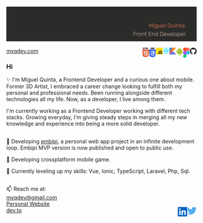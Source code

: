 ![mvqd-banner](./assets/mvqdev-banner.png)

[mvqdev.com](https://www.mvqdev.com/)
<img width="18" align='right' src="./assets/logos_github-icon.svg">
<img width="18" align='right' src="./assets/logos_figma.svg">
<img width="18" align='right' src="./assets/logos_android-icon.svg">
<img width="18" align='right' src="./assets/logos_kotlin.svg">
<img width="18" align='right' src="./assets/logos_react.svg">
<img width="18" align='right' src="./assets/logos_javascript.svg">
<img width="18" align='right' src="./assets/logos_css-3.svg">
<img width="18" align='right' src="./assets/logos_html-5.svg">

### Hi
✨ I'm Miguel Quinta, a Frontend Developer and a curious one about mobile.
Former 3D Artist, I embraced a career change looking to fulfill both my personal and professional needs. Been running alongside different technologies all my life. Now, as a developer, I live among them.

I'm currently working as a Frontend Developer working with different tech stacks. Growing everyday, I'm giving steady steps in merging all my new knowledge and experience into being a more solid developer.

##

🔭 Developing [embipi](https://www.embipi.com/), a personal web app project in an infinite development loop. Embipi MVP version is now published and open to public use.

🔭 Developing crossplatform mobile game.

🌱 Currently leveling up my skills: Vue, Ionic, TypeScript, Laravel, Php, Sql.

##

📫 Reach me at:<br>
mvqdev@gmail.com<br>
[Personal Website](https://www.mvqdev.com/)<br>
[dev.to](https://dev.to/mvqdev)
<a href="https://twitter.com/mvqdev1"><img width="25" align='right' src="./assets/logos_twitter.svg"></a>
<a href="hhttps://www.linkedin.com/in/miguel-vinga-da-quinta-73489620/"><img width="25" align='right' src="./assets/logos_linkedin-icon.svg"></a>

##
